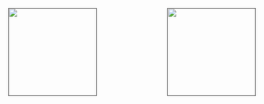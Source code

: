 <a href="">
  <img height=180 align="left" src="https://github-readme-stats.vercel.app/api?username=vasysik&theme=github_dark_dimmed&show_icons=true" />
  <img height=180 align="right" src="https://github-readme-stats.vercel.app/api/top-langs?username=vasysik&layout=compact&langs_count=8&theme=github_dark_dimmed&card_width=320" />
</a>
